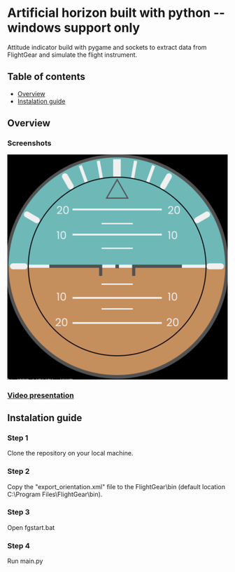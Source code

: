 # Artificial horizon built with python -- windows support only

Attitude indicator build with pygame and sockets to extract data from FlightGear and simulate the flight instrument.

## Table of contents

- [Overview](#overview)
- [Instalation guide](#instalation-guide)

## Overview

### Screenshots

![](./screenshots/artificial_horizon.png)

### [Video presentation](https://www.youtube.com/watch?v=vvVtxxDRwpI&ab_channel=Airdog)

## Instalation guide

### Step 1

Clone the repository on your local machine.

### Step 2

Copy the "export_orientation.xml" file to the FlightGear\bin (default location C:\Program Files\FlightGear\bin).

### Step 3

Open fgstart.bat

### Step 4

Run main.py
